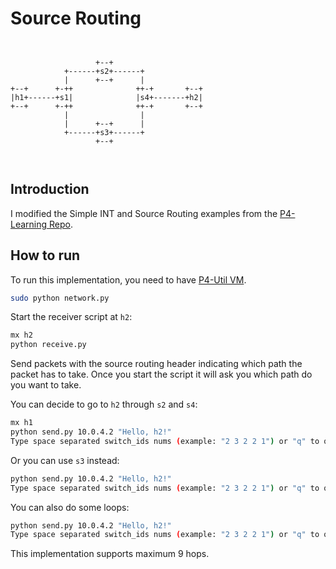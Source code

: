 # Source Routing

```
                 
                   
                   +--+
            +------+s2+------+
            |      +--+      |
+--+      +-++              ++-+       +--+
|h1+------+s1|              |s4+-------+h2|
+--+      +-++              ++-+       +--+
            |                |
            |      +--+      |
            +------+s3+------+
                   +--+

         
```

## Introduction

I modified the Simple INT and Source Routing examples from the [P4-Learning Repo](https://github.com/nsg-ethz/p4-learning/tree/master/examples).

## How to run

To run this implementation, you need to have [P4-Util VM](https://nsg-ethz.github.io/p4-utils/installation.html).

```bash
sudo python network.py
```

Start the receiver script at `h2`:
```bash
mx h2
python receive.py
```


Send packets with the source routing header indicating which path the packet has
to take. Once you start the script it will ask you which path do you want to take.

You can decide to go to `h2` through `s2` and `s4`:

```bash
mx h1
python send.py 10.0.4.2 "Hello, h2!"
Type space separated switch_ids nums (example: "2 3 2 2 1") or "q" to quit: 2 4
```

Or you can use `s3` instead:

```bash
python send.py 10.0.4.2 "Hello, h2!"
Type space separated switch_ids nums (example: "2 3 2 2 1") or "q" to quit: 3 4
```

You can also do some loops:

```bash
python send.py 10.0.4.2 "Hello, h2!"
Type space separated switch_ids nums (example: "2 3 2 2 1") or "q" to quit: 2 4 3 1 2 4
```

This implementation supports maximum 9 hops.